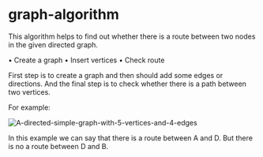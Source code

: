 # graph-algorithm
This algorithm helps to find out whether there is a route between two nodes in the given directed graph. 

•	Create a graph
•	Insert vertices
•	Check route

First step is to create a graph and then should add some edges or directions. And the final step is to check whether there is a path between two vertices.


For example:



![A-directed-simple-graph-with-5-vertices-and-4-edges](https://user-images.githubusercontent.com/93821747/171271894-0af81da1-cee1-4f5c-bf85-11251838e305.png)

In this example we can say that there is a route between A and D. But there is no a route between D and B.
